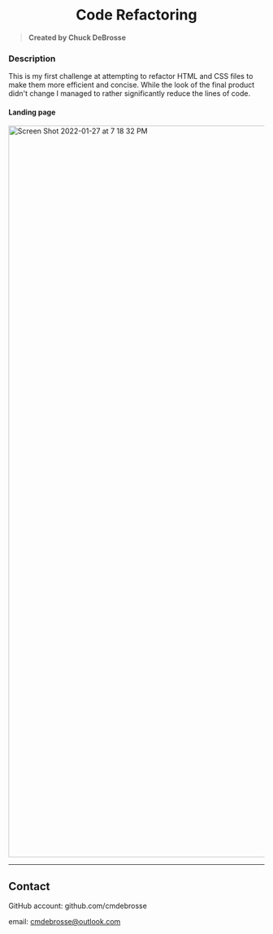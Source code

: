   <h1 align="center">Code Refactoring</h1>

  > **Created by Chuck DeBrosse**

  ### Description
  This is my first challenge at attempting to refactor HTML and CSS files to make them more efficient and concise.
  While the look of the final product didn't change I managed to rather significantly reduce the lines of code.
  
#### Landing page
<img width="1440" alt="Screen Shot 2022-01-27 at 7 18 32 PM" src="https://user-images.githubusercontent.com/92185857/151466392-cfc93d43-b30b-4d45-85c6-56242b37b5b7.png">


---

  ## Contact

  GitHub account: github.com/cmdebrosse

  email: cmdebrosse@outlook.com

